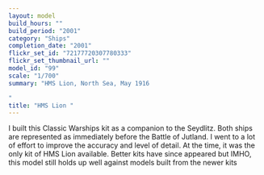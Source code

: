 ```yaml
---
layout: model
build_hours: ""
build_period: "2001"
category: "Ships"
completion_date: "2001"
flickr_set_id: "72177720307780333"
flickr_set_thumbnail_url: ""
model_id: "99"
scale: "1/700"
summary: "HMS Lion, North Sea, May 1916

"
title: "HMS Lion "
---
```


I built this Classic Warships kit as a companion to the Seydlitz. Both ships are represented as immediately before the Battle of Jutland. I went to a lot of effort to improve the accuracy and level of detail. At the time, it was the only kit of HMS Lion available. Better kits have since appeared but IMHO, this model still holds up well against models built from the newer kits
